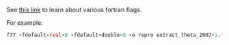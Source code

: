 See [this link](https://users.soe.ucsc.edu/~dongwook/wp-content/uploads/2016/ams209/lectureNote/_build/html/chapters/chapt02/ch02_fortran_flags.html#double-precision-flags) to learn about various fortran flags.

For example:

```fortran
f77 -fdefault-real-8 -fdefault-double-8 -o repro extract_theta_2007-1.f && ./repro && rm ./repro
```